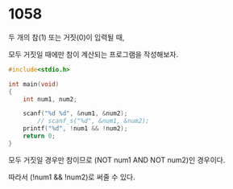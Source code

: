 # 1058
두 개의 참(1) 또는 거짓(0)이 입력될 때,

모두 거짓일 때에만 참이 계산되는 프로그램을 작성해보자.
```c
#include<stdio.h>

int main(void)
{
	int num1, num2;

	scanf("%d %d", &num1, &num2);
		// scanf_s("%d", &num1, &num2);
	printf("%d", !num1 && !num2);
	return 0;
}
```
모두 거짓일 경우만 참이므로 (NOT num1 AND NOT num2)인 경우이다.

따라서 (!num1 && !num2)로 써줄 수 있다.
